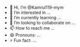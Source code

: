- 👋 Hi, I’m @Kamrul119-mym
- 👀 I’m interested in ...
- 🌱 I’m currently learning ...
- 💞️ I’m looking to collaborate on ...
- 📫 How to reach me ...
- 😄 Pronouns: ...
- ⚡ Fun fact: ...

<!---
Kamrul119-mym/Kamrul119-mym is a ✨ special ✨ repository because its `README.md` (this file) appears on your GitHub profile.
You can click the Preview link to take a look at your changes.
--->
